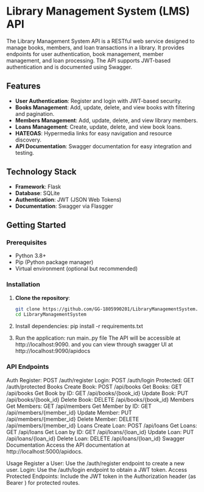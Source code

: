 # Library Management System (LMS) API

The Library Management System API is a RESTful web service designed to manage books, members, and loan transactions in a library. It provides endpoints for user authentication, book management, member management, and loan processing. The API supports JWT-based authentication and is documented using Swagger.

## Features

- **User Authentication**: Register and login with JWT-based security.
- **Books Management**: Add, update, delete, and view books with filtering and pagination.
- **Members Management**: Add, update, delete, and view library members.
- **Loans Management**: Create, update, delete, and view book loans.
- **HATEOAS**: Hypermedia links for easy navigation and resource discovery.
- **API Documentation**: Swagger documentation for easy integration and testing.

## Technology Stack

- **Framework**: Flask
- **Database**: SQLite
- **Authentication**: JWT (JSON Web Tokens)
- **Documentation**: Swagger via Flasgger

## Getting Started

### Prerequisites

- Python 3.8+
- Pip (Python package manager)
- Virtual environment (optional but recommended)

### Installation

1. **Clone the repository**:

   ```bash
   git clone https://github.com/GG-1805990201/LibraryManagementSystem.git
   cd LibraryManagementSystem
2. Install dependencies:
  pip install -r requirements.txt
3. Run the application:
   run main..py file
The API will be accessible at http://localhost:9090.
and you can view through swagger UI at http://localhost:9090/apidocs

### API Endpoints
Auth
Register: POST /auth/register
Login: POST /auth/login
Protected: GET /auth/protected
Books
Create Book: POST /api/books
Get Books: GET /api/books
Get Book by ID: GET /api/books/{book_id}
Update Book: PUT /api/books/{book_id}
Delete Book: DELETE /api/books/{book_id}
Members
Get Members: GET /api/members
Get Member by ID: GET /api/members/{member_id}
Update Member: PUT /api/members/{member_id}
Delete Member: DELETE /api/members/{member_id}
Loans
Create Loan: POST /api/loans
Get Loans: GET /api/loans
Get Loan by ID: GET /api/loans/{loan_id}
Update Loan: PUT /api/loans/{loan_id}
Delete Loan: DELETE /api/loans/{loan_id}
Swagger Documentation
Access the API documentation at http://localhost:5000/apidocs.

Usage
Register a User: Use the /auth/register endpoint to create a new user.
Login: Use the /auth/login endpoint to obtain a JWT token.
Access Protected Endpoints: Include the JWT token in the Authorization header (as Bearer <token>) for protected routes.
